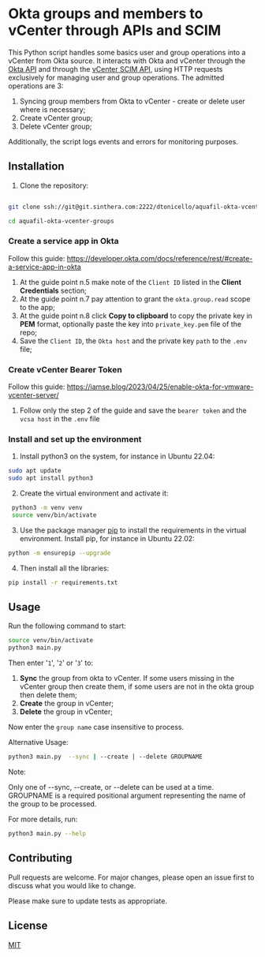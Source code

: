 # Okta groups and members to vCenter through APIs and SCIM

This Python script handles some basics user and group operations into a vCenter from Okta source. It interacts with Okta and vCenter through the [Okta API](https://developer.okta.com/docs/reference/core-okta-api/) and through the [vCenter SCIM API](https://developer.broadcom.com/xapis/vmware-identity-broker/latest/scim2/), using HTTP requests exclusively for managing user and group operations. The admitted operations are 3:
1. Syncing group members from Okta to vCenter - create or delete user where is necessary;
2. Create vCenter group;
3. Delete vCenter group;
   
Additionally, the script logs events and errors for monitoring purposes.


## Installation

1. Clone the repository:

```bash

git clone ssh://git@git.sinthera.com:2222/dtonicello/aquafil-okta-vcenter-groups.git

cd aquafil-okta-vcenter-groups
```

### Create a service app in Okta
Follow this guide: https://developer.okta.com/docs/reference/rest/#create-a-service-app-in-okta

1. At the guide point n.5 make note of the `Client ID` listed in the **Client Credentials** section;
2. At the guide point n.7 pay attention to grant the `okta.group.read` scope to the app;
3. At the guide point n.8 click **Copy to clipboard** to copy the private key in **PEM** format, optionally paste the key into `private_key.pem` file of the repo;
4. Save the `Client ID`, the `Okta host` and the private key `path` to the `.env` file;

### Create vCenter Bearer Token
Follow this guide: https://iamse.blog/2023/04/25/enable-okta-for-vmware-vcenter-server/

1. Follow only the step 2 of the guide and save the `bearer token` and the `vcsa host` in the `.env` file

### Install and set up the environment
1. Install python3 on the system, for instance in Ubuntu 22.04:
```bash
sudo apt update
sudo apt install python3
```

2. Create the virtual environment and activate it:
```bash
 python3 -m venv venv
 source venv/bin/activate
```

3. Use the package manager [pip](https://pip.pypa.io/en/stable/) to install the requirements in the virtual environment. Install pip, for instance in Ubuntu 22.02:
```bash
python -m ensurepip --upgrade
```

4. Then install all the libraries:
```bash
pip install -r requirements.txt
```

## Usage

Run the following command to start:
```bash
source venv/bin/activate
python3 main.py
```

Then enter '`1`', '`2`' or '`3`' to:
1. **Sync** the group from okta to vCenter. If some users missing in the vCenter group then create them, if some users are not in the okta group then delete them;
2. **Create** the group in vCenter;
3. **Delete** the group in vCenter;
   
Now enter the `group name` case insensitive to process.

Alternative Usage:
```bash
python3 main.py  --sync | --create | --delete GROUPNAME
```
Note:

Only one of --sync, --create, or --delete can be used at a time.
GROUPNAME is a required positional argument representing the name of the group to be processed.

For more details, run: 
```bash
python3 main.py --help
```

## Contributing

Pull requests are welcome. For major changes, please open an issue first
to discuss what you would like to change.

Please make sure to update tests as appropriate.

## License

[MIT](https://choosealicense.com/licenses/mit/)